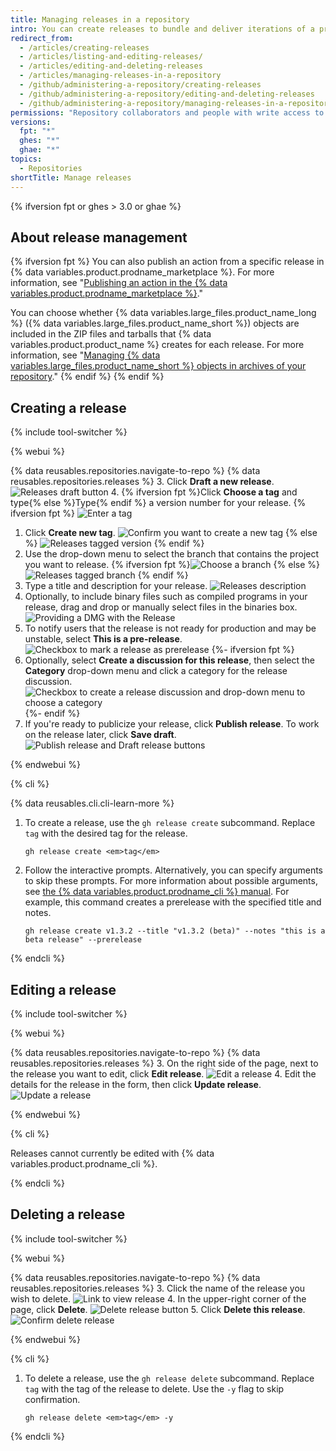 ```yaml
---
title: Managing releases in a repository
intro: You can create releases to bundle and deliver iterations of a project to users.
redirect_from:
  - /articles/creating-releases
  - /articles/listing-and-editing-releases/
  - /articles/editing-and-deleting-releases
  - /articles/managing-releases-in-a-repository
  - /github/administering-a-repository/creating-releases
  - /github/administering-a-repository/editing-and-deleting-releases
  - /github/administering-a-repository/managing-releases-in-a-repository
permissions: "Repository collaborators and people with write access to a repository can create, edit, and delete a release."
versions:
  fpt: "*"
  ghes: "*"
  ghae: "*"
topics:
  - Repositories
shortTitle: Manage releases
---
```


{% ifversion fpt or ghes > 3.0 or ghae %}

## About release management

{% ifversion fpt %}
You can also publish an action from a specific release in {% data variables.product.prodname_marketplace %}. For more information, see "<a href="/actions/creating-actions/publishing-actions-in-github-marketplace" class="dotcom-only">Publishing an action in the {% data variables.product.prodname_marketplace %}</a>."

You can choose whether {% data variables.large_files.product_name_long %} ({% data variables.large_files.product_name_short %}) objects are included in the ZIP files and tarballs that {% data variables.product.product_name %} creates for each release. For more information, see "[Managing {% data variables.large_files.product_name_short %} objects in archives of your repository](/github/administering-a-repository/managing-git-lfs-objects-in-archives-of-your-repository)."
{% endif %}
{% endif %}

## Creating a release

{% include tool-switcher %}

{% webui %}

{% data reusables.repositories.navigate-to-repo %}
{% data reusables.repositories.releases %} 3. Click **Draft a new release**.
![Releases draft button](/assets/images/help/releases/draft_release_button.png) 4. {% ifversion fpt %}Click **Choose a tag** and type{% else %}Type{% endif %} a version number for your release.
{% ifversion fpt %}
![Enter a tag](/assets/images/help/releases/releases-tag-create.png)

1. Click **Create new tag**.
   ![Confirm you want to create a new tag](/assets/images/help/releases/releases-tag-create-confirm.png)
   {% else %}
   ![Releases tagged version](/assets/images/enterprise/releases/releases-tag-version.png)
   {% endif %}
2. Use the drop-down menu to select the branch that contains the project you want to release.
   {% ifversion fpt %}![Choose a branch](/assets/images/help/releases/releases-choose-branch.png)
   {% else %}![Releases tagged branch](/assets/images/enterprise/releases/releases-tag-branch.png)
   {% endif %}
3. Type a title and description for your release.
   ![Releases description](/assets/images/help/releases/releases_description.png)
4. Optionally, to include binary files such as compiled programs in your release, drag and drop or manually select files in the binaries box.
   ![Providing a DMG with the Release](/assets/images/help/releases/releases_adding_binary.gif)
5. To notify users that the release is not ready for production and may be unstable, select **This is a pre-release**.
   ![Checkbox to mark a release as prerelease](/assets/images/help/releases/prerelease_checkbox.png)
   {%- ifversion fpt %}
6. Optionally, select **Create a discussion for this release**, then select the **Category** drop-down menu and click a category for the release discussion.
   ![Checkbox to create a release discussion and drop-down menu to choose a category](/assets/images/help/releases/create-release-discussion.png)
   {%- endif %}
7. If you're ready to publicize your release, click **Publish release**. To work on the release later, click **Save draft**.
   ![Publish release and Draft release buttons](/assets/images/help/releases/release_buttons.png)

{% endwebui %}

{% cli %}

{% data reusables.cli.cli-learn-more %}

1. To create a release, use the `gh release create` subcommand. Replace `tag` with the desired tag for the release.

   ```shell
   gh release create <em>tag</em>
   ```

2. Follow the interactive prompts. Alternatively, you can specify arguments to skip these prompts. For more information about possible arguments, see [the {% data variables.product.prodname_cli %} manual](https://cli.github.com/manual/gh_release_create). For example, this command creates a prerelease with the specified title and notes.

   ```shell
   gh release create v1.3.2 --title "v1.3.2 (beta)" --notes "this is a beta release" --prerelease
   ```

{% endcli %}

## Editing a release

{% include tool-switcher %}

{% webui %}

{% data reusables.repositories.navigate-to-repo %}
{% data reusables.repositories.releases %} 3. On the right side of the page, next to the release you want to edit, click **Edit release**.
![Edit a release](/assets/images/help/releases/edit-release.png) 4. Edit the details for the release in the form, then click **Update release**.
![Update a release](/assets/images/help/releases/update-release.png)

{% endwebui %}

{% cli %}

Releases cannot currently be edited with {% data variables.product.prodname_cli %}.

{% endcli %}

## Deleting a release

{% include tool-switcher %}

{% webui %}

{% data reusables.repositories.navigate-to-repo %}
{% data reusables.repositories.releases %} 3. Click the name of the release you wish to delete.
![Link to view release](/assets/images/help/releases/release-name-link.png) 4. In the upper-right corner of the page, click **Delete**.
![Delete release button](/assets/images/help/releases/delete-release.png) 5. Click **Delete this release**.
![Confirm delete release](/assets/images/help/releases/confirm-delete-release.png)

{% endwebui %}

{% cli %}

1. To delete a release, use the `gh release delete` subcommand. Replace `tag` with the tag of the release to delete. Use the `-y` flag to skip confirmation.

   ```shell
   gh release delete <em>tag</em> -y
   ```

{% endcli %}
